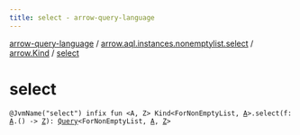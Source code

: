 ```yaml
---
title: select - arrow-query-language
---
```


[arrow-query-language](../../index.html) / [arrow.aql.instances.nonemptylist.select](../index.html) / [arrow.Kind](index.html) / [select](./select.html)

# select

`@JvmName("select") infix fun <A, Z> Kind<ForNonEmptyList, `[`A`](select.html#A)`>.select(f: `[`A`](select.html#A)`.() -> `[`Z`](select.html#Z)`): `[`Query`](../../arrow.aql/-query/index.html)`<ForNonEmptyList, `[`A`](select.html#A)`, `[`Z`](select.html#Z)`>`